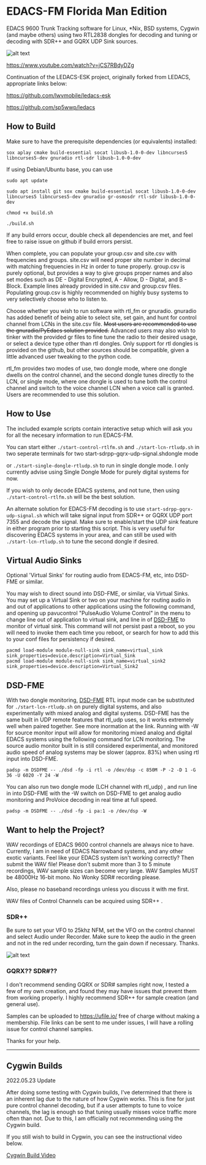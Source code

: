 # EDACS-FM Florida Man Edition
EDACS 9600 Trunk Tracking software for Linux, *Nix, BSD systems, Cygwin (and maybe others) using two RTL2838 dongles for decoding and tuning or decoding with SDR++ and GQRX UDP Sink sources.

![alt text](https://raw.githubusercontent.com/lwvmobile/edacs-fm/main/screenshot.png)

https://www.youtube.com/watch?v=jCS7RBdyDZg

Continuation of the LEDACS-ESK project, originally forked from LEDACS, appropriate links below:

https://github.com/lwvmobile/ledacs-esk

https://github.com/sp5wwp/ledacs

## How to Build

Make sure to have the prerequisite dependencies (or equivalents) installed:
```
sox aplay cmake build-essential socat libusb-1.0-0-dev libncurses5 libncurses5-dev gnuradio rtl-sdr libusb-1.0-0-dev
```
If using Debian/Ubuntu base, you can use
```
sudo apt update

sudo apt install git sox cmake build-essential socat libusb-1.0-0-dev libncurses5 libncurses5-dev gnuradio gr-osmosdr rtl-sdr libusb-1.0-0-dev

chmod +x build.sh 

./build.sh
```
If any build errors occur, double check all dependencies are met, and feel free to raise issue on github if build errors persist.

When complete, you can populate your group.csv and site.csv with frequencies and groups. site.csv will need proper site number in decimal with matching frequencies in Hz in order to tune properly. group.csv is purely optional, but provides a way to give groups proper names and also set modes such as DE - Digital Encrypted, A - Allow, D - Digital, and B - Block. Example lines already provided in site.csv and group.csv files. Populating group.csv is highly recommended on highly busy systems to very selectively choose who to listen to.

Choose whether you wish to run software with rtl_fm or gnuradio. gnuradio has added benefit of being able to select site, set gain, and hunt for control channel from LCNs in the site.csv file. ~~Most users are recommended to use the gnuradio/PyEdacs solution provided.~~ Advanced users may also wish to tinker with the provided gr files to fine tune the radio to their desired usage, or select a device type other than rtl dongles. Only support for rtl dongles is provided on the github, but other sources should be compatible, given a little advanced user tweaking to the python code. 

rtl_fm provides two modes of use, two dongle mode, where one dongle dwells on the control channel, and the second dongle tunes directly to the LCN, or single mode, where one dongle is used to tune both the control channel and switch to the voice channel LCN when a voice call is granted. Users are recommended to use this solution.

## How to Use
The included example scripts contain interactive setup which will ask you for all the necesary information to run EDACS-FM.

You can start either 
`./start-control-rtlfm.sh` and `./start-lcn-rtludp.sh` 
in two seperate terminals for two start-sdrpp-gqrx-udp-signal.shdongle mode

or 
`./start-single-dongle-rtludp.sh` to run in single dongle mode. I only currently advise using Single Dongle Mode for purely digital systems for now. 

If you wish to only decode EDACS systems, and not tune, then using `./start-control-rtlfm.sh` will be the best solution.

An alternate solution for EDACS-FM decoding is to use `start-sdrpp-gqrx-udp-signal.sh` which will take signal input from SDR++ or GQRX UDP port 7355 and decode the signal. Make sure to enable/start the UDP sink feature in either program prior to starting this script. This is very useful for discovering EDACS systems in your area, and can still be used with `./start-lcn-rtludp.sh` to tune the second dongle if desired.

## Virtual Audio Sinks

Optional 'Virtual Sinks' for routing audio from EDACS-FM, etc, into DSD-FME or similar.

You may wish to direct sound into DSD-FME, or similar, via Virtual Sinks. You may set up a Virtual Sink or two on your machine for routing audio in and out of applications to other applications using the following command, and opening up pavucontrol "PulseAudio Volume Control" in the menu to change line out of application to virtual sink, and line in of [DSD-FME](https://github.com/lwvmobile/dsd-fme "DSD-FME") to monitor of virtual sink. This command will not persist past a reboot, so you will need to invoke them each time you reboot, or search for how to add this to your conf files for persistency if desired.

```
pacmd load-module module-null-sink sink_name=virtual_sink  sink_properties=device.description=Virtual_Sink
pacmd load-module module-null-sink sink_name=virtual_sink2  sink_properties=device.description=Virtual_Sink2
```

## DSD-FME

With two dongle monitoring, [DSD-FME](https://github.com/lwvmobile/dsd-fme "DSD-FME") RTL input mode can be substituted for `./start-lcn-rtludp.sh` on purely digital systems, and also experimentally with mixed analog and digital systems. DSD-FME has the same built in UDP remote features that rtl_udp uses, so it works extremely well when paired together. See more inormation at the link. Running with -W for source monitor input will allow for monitoring mixed analog and digital EDACS systems using the following command for LCN monitoring. The source audio monitor built in is still considered experimental, and monitored audio speed of analog systems may be slower (approx. 83%) when using rtl input into DSD-FME. 

`padsp -m DSDFME -- ./dsd -fp -i rtl -o /dev/dsp -c 850M -P -2 -D 1 -G 36 -U 6020 -Y 24 -W`

You can also run two dongle mode (LCH channel with rtl_udp) , and run line in into DSD-FME with the -W switch on DSD-FME to get analog audio monitoring and ProVoice decoding in real time at full speed.

`padsp -m DSDFME -- ./dsd -fp -i pa:1 -o /dev/dsp -W`

## Want to help the Project?

WAV recordings of EDACS 9600 control channels are always nice to have. 
Currently, I am in need of EDACS Narrowband systems, and any other exotic variants.
Feel like your EDACS system isn't working correctly? Then submit the WAV file!
Please don't submit more than 3 to 5 minute recordings, WAV sample sizes can become very large.
WAV Samples MUST be 48000Hz 16-bit mono. No Wonky SDR# recording please.

Also, please no baseband recordings unless you discuss it with me first.

WAV files of Control Channels can be acquired using SDR++ .

### SDR++

Be sure to set your VFO to 25khz NFM, set the VFO on the control channel and select Audio under Recorder. Make sure to keep the audio in the green and not in the red under recording, turn the gain down if necessary. Thanks.

![alt text](https://raw.githubusercontent.com/lwvmobile/edacs-fm/main/sdrpp-help.png)

### GQRX?? SDR#??

I don't recommend sending GQRX or SDR# samples right now, I tested a few of my own creation, and found they may have issues that prevent them from working properly. I highly recommend SDR++ for sample creation (and general use).

Samples can be uploaded to https://ufile.io/ free of charge without making a membership. File links can be sent to me under issues, I will have a rolling issue for control channel samples.

Thanks for your help.

----
## Cygwin Builds

2022.05.23 Update

After doing some testing with Cygwin builds, I've determined that there is an inherent lag due to the nature of how Cygwin works. This is fine for just pure control channel decoding, but if a user attempts to tune to voice channels, the lag is enough so that tuning usually misses voice traffic more often than not. Due to this, I am officially not recommending using the Cygwin build. 

If you still wish to build in Cygwin, you can see the instructional video below.

[Cygwin Build Video](https://www.youtube.com/watch?v=FFKR3b4qcTY)
